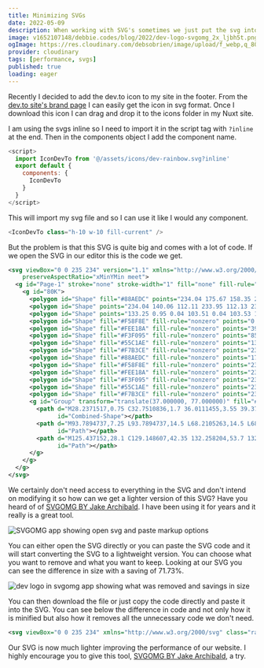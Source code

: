 ```yaml
---
title: Minimizing SVGs
date: 2022-05-09
description: When working with SVG's sometimes we just put the svg into our code and think nothing more of it. But do we always need all that code that the SVG gives us? Perhaps not. SVGO is a tool that can take an SVG and compress it down to a smaller size ensuring your site is more performant.
image: v1652107148/debbie.codes/blog/2022/dev-logo-svgomg_2x_ljbh5t.png
ogImage: https://res.cloudinary.com/debsobrien/image/upload/f_webp,q_80,c_fit,w_480/v1652107148/debbie.codes/blog/2022/dev-logo-svgomg_2x_ljbh5t.png
provider: cloudinary
tags: [performance, svgs]
published: true
loading: eager
---
```


Recently I decided to add the dev.to icon to my site in the footer. From the [dev.to site's brand page](https://dev.to/brand) I can easily get the icon in svg format. Once I download this icon I can drag and drop it to the icons folder in my Nuxt site.

I am using the svgs inline so I need to import it in the script tag with `?inline` at the end. Then in the components object I add the component name.

```js
<script>
  import IconDevTo from '@/assets/icons/dev-rainbow.svg?inline'
  export default {
    components: {
      IconDevTo
    }
  }
</script>
```

This will import my svg file and so I can use it like I would any component.

```js
<IconDevTo class="h-10 w-10 fill-current" />
```

But the problem is that this SVG is quite big and comes with a lot of code. If we open the SVG in our editor this is the code we get.

```xml
<svg viewBox="0 0 235 234" version="1.1" xmlns="http://www.w3.org/2000/svg" xmlns:xlink="http://www.w3.org/1999/xlink" class="rainbow-logo"
    preserveAspectRatio="xMinYMin meet">
  <g id="Page-1" stroke="none" stroke-width="1" fill="none" fill-rule="evenodd">
    <g id="80K">
      <polygon id="Shape" fill="#88AEDC" points="234.04 175.67 158.35 233.95 205.53 233.95 234.04 212"></polygon>
      <polygon id="Shape" points="234.04 140.06 112.11 233.95 112.13 233.95 234.04 140.08"></polygon>
      <polygon id="Shape" points="133.25 0.95 0.04 103.51 0.04 103.53 133.27 0.95"></polygon>
      <polygon id="Shape" fill="#F58F8E" fill-rule="nonzero" points="0.04 0.95 0.04 31.11 39.21 0.95"></polygon>
      <polygon id="Shape" fill="#FEE18A" fill-rule="nonzero" points="39.21 0.95 0.04 31.11 0.04 67.01 85.84 0.95"></polygon>
      <polygon id="Shape" fill="#F3F095" fill-rule="nonzero" points="85.84 0.95 0.04 67.01 0.04 103.51 133.25 0.95"></polygon>
      <polygon id="Shape" fill="#55C1AE" fill-rule="nonzero" points="133.27 0.95 0.04 103.53 0.04 139.12 179.49 0.95"></polygon>
      <polygon id="Shape" fill="#F7B3CE" fill-rule="nonzero" points="234.04 0.95 226.67 0.95 0.04 175.45 0.04 211.38 234.04 31.2"></polygon>
      <polygon id="Shape" fill="#88AEDC" fill-rule="nonzero" points="179.49 0.95 0.04 139.12 0.04 175.45 226.67 0.95"></polygon>
      <polygon id="Shape" fill="#F58F8E" fill-rule="nonzero" points="234.04 31.2 0.04 211.38 0.04 233.95 18.07 233.95 234.04 67.65"></polygon>
      <polygon id="Shape" fill="#FEE18A" fill-rule="nonzero" points="234.04 67.65 18.07 233.95 64.7 233.95 234.04 103.56"></polygon>
      <polygon id="Shape" fill="#F3F095" fill-rule="nonzero" points="234.04 103.56 64.7 233.95 112.11 233.95 234.04 140.06"></polygon>
      <polygon id="Shape" fill="#55C1AE" fill-rule="nonzero" points="234.04 140.08 112.13 233.95 158.35 233.95 234.04 175.67"></polygon>
      <polygon id="Shape" fill="#F7B3CE" fill-rule="nonzero" points="234.04 212 205.53 233.95 234.04 233.95"></polygon>
      <g id="Group" transform="translate(37.000000, 77.000000)" fill="#FFFFFF">
        <path d="M28.2371517,0.75 C32.7510836,1.7 36.0111455,3.55 39.371517,7.05 C42.4309598,10.25 44.3368421,13.9 45.1393189,18 C45.7913313,21.45 45.7913313,58.55 45.1393189,62.05 C43.4340557,71.15 35.6600619,78.25 26.0303406,79.5 C24.0241486,79.75 17.3034056,80 11.1845201,80 L-7.10542736e-15,80 L-7.10542736e-15,1.42108547e-14 L12.4383901,1.42108547e-14 C21.2656347,1.42108547e-14 25.7795666,0.2 28.2371517,0.75 Z M14.5448916,40 L14.5448916,65.6 L19.7108359,65.4 C24.174613,65.25 25.1275542,65.05 27.1337461,63.9 C31.0458204,61.6 31.0959752,61.45 31.0959752,39.7 C31.0959752,18.5 31.0959752,18.5 27.4346749,16.1 C25.6291022,14.9 24.8767802,14.75 19.9616099,14.55 L14.5448916,14.4 L14.5448916,40 Z"
              id="Combined-Shape"></path>
        <path d="M93.7894737,7.25 L93.7894737,14.5 L68.2105263,14.5 L68.2105263,32.5 L83.7585139,32.5 L83.7585139,47 L68.2105263,47 L68.3108359,56.1 L68.4613003,65.25 L81.1504644,65.4 L93.7894737,65.5 L93.7894737,80 L78.993808,80 C62.5430341,80 59.9851393,79.7 57.3770898,77.4 C53.7157895,74.2 53.9164087,76.25 53.7659443,41.1 C53.6656347,19.2 53.8160991,8.85 54.1671827,7.45 C54.8693498,4.85 57.828483,1.65 60.4365325,0.75 C61.9913313,0.2 65.9034056,0.05 78.1411765,4.26325641e-14 L93.7894737,4.26325641e-14 L93.7894737,7.25 Z"
              id="Path"></path>
        <path d="M125.437152,28.1 C129.148607,42.35 132.258204,53.7 132.358514,53.35 C132.508978,53 135.668731,40.95 139.430341,26.5 L146.301548,0.25 L154.125697,0.1 C160.043963,7.10542736e-15 162,0.15 162,0.6 C162,1.05 144.64644,66.8 143.643344,70.1 C142.941176,72.4 139.179567,77.1 137.073065,78.35 C134.414861,79.85 130.502786,80.1 128.095356,78.85 C125.9387,77.75 123.079876,74.45 121.625387,71.35 C120.722601,69.45 105.97709,15.35 102.566563,1.35 L102.21548,0 L110.039628,0 C117.713313,0 117.913932,0 118.31517,1.1 C118.515789,1.75 121.725697,13.9 125.437152,28.1 Z"
              id="Path"></path>
      </g>
    </g>
  </g>
</svg>
```

We certainly don't need access to everything in the SVG and don't intend on modifying it so how can we get a lighter version of this SVG? Have you heard of of [SVGOMG BY Jake Archibald](https://jakearchibald.github.io/svgomg/). I have been using it for years and it really is a great tool.

![SVGOMG app showing open svg and paste markup options](https://res.cloudinary.com/debsobrien/image/upload/f_auto,q_auto/v1652107151/debbie.codes/blog/2022/svgomg-tool_2x_ilp1yt.png)

You can either open the SVG directly or you can paste the SVG code and it will start converting the SVG to a lightweight version. You can choose what you want to remove and what you want to keep. Looking at our SVG you can see the difference in size with a saving of 71.73%.

![dev logo in svgomg app showing what was removed and savings in size](https://res.cloudinary.com/debsobrien/image/upload/f_auto,q_auto/v1652107148/debbie.codes/blog/2022/dev-logo-svgomg_2x_ljbh5t.png)

You can then download the file or just copy the code directly and paste it into the SVG. You can see below the difference in code and not only how it is minified but also how it removes all the unnecessary code we don't need.

```xml
<svg viewBox="0 0 235 234" xmlns="http://www.w3.org/2000/svg" class="rainbow-logo" preserveAspectRatio="xMinYMin meet"><g fill="none" fill-rule="evenodd"><path fill="#88AEDC" d="m234.04 175.67-75.69 58.28h47.18L234.04 212z"/><path d="m234.04 140.06-121.93 93.89h.02l121.91-93.87zM133.25.95.04 103.51v.02L133.27.95z"/><path fill="#F58F8E" fill-rule="nonzero" d="M.04.95v30.16L39.21.95z"/><path fill="#FEE18A" fill-rule="nonzero" d="M39.21.95.04 31.11v35.9L85.84.95z"/><path fill="#F3F095" fill-rule="nonzero" d="M85.84.95.04 67.01v36.5L133.25.95z"/><path fill="#55C1AE" fill-rule="nonzero" d="M133.27.95.04 103.53v35.59L179.49.95z"/><path fill="#F7B3CE" fill-rule="nonzero" d="M234.04.95h-7.37L.04 175.45v35.93l234-180.18z"/><path fill="#88AEDC" fill-rule="nonzero" d="M179.49.95.04 139.12v36.33L226.67.95z"/><path fill="#F58F8E" fill-rule="nonzero" d="M234.04 31.2.04 211.38v22.57h18.03l215.97-166.3z"/><path fill="#FEE18A" fill-rule="nonzero" d="M234.04 67.65 18.07 233.95H64.7l169.34-130.39z"/><path fill="#F3F095" fill-rule="nonzero" d="M234.04 103.56 64.7 233.95h47.41l121.93-93.89z"/><path fill="#55C1AE" fill-rule="nonzero" d="m234.04 140.08-121.91 93.87h46.22l75.69-58.28z"/><path fill="#F7B3CE" fill-rule="nonzero" d="m234.04 212-28.51 21.95h28.51z"/><g fill="#FFF"><path d="M65.237 77.75c4.514.95 7.774 2.8 11.135 6.3 3.059 3.2 4.965 6.85 5.767 10.95.652 3.45.652 40.55 0 44.05-1.705 9.1-9.479 16.2-19.109 17.45-2.006.25-8.727.5-14.845.5H37V77h12.438c8.828 0 13.342.2 15.8.75ZM51.545 117v25.6l5.166-.2c4.464-.15 5.417-.35 7.423-1.5 3.912-2.3 3.962-2.45 3.962-24.2 0-21.2 0-21.2-3.661-23.6-1.806-1.2-2.558-1.35-7.473-1.55l-5.417-.15V117ZM130.79 84.25v7.25h-25.58v18h15.549V124H105.21l.1 9.1.15 9.15 12.69.15 12.638.1V157h-14.795c-16.451 0-19.009-.3-21.617-2.6-3.661-3.2-3.46-1.15-3.611-36.3-.1-21.9.05-32.25.401-33.65.702-2.6 3.661-5.8 6.27-6.7 1.554-.55 5.466-.7 17.704-.75h15.648v7.25ZM162.437 105.1c3.712 14.25 6.821 25.6 6.922 25.25.15-.35 3.31-12.4 7.071-26.85l6.872-26.25 7.824-.15c5.918-.1 7.874.05 7.874.5s-17.354 66.2-18.357 69.5c-.702 2.3-4.463 7-6.57 8.25-2.658 1.5-6.57 1.75-8.978.5-2.156-1.1-5.015-4.4-6.47-7.5-.902-1.9-15.648-56-19.058-70l-.352-1.35h7.825c7.673 0 7.874 0 8.275 1.1.2.65 3.41 12.8 7.122 27Z"/></g></g></svg>
```

Our SVG is now much lighter improving the performance of our website. I highly encourage you to give this tool, [SVGOMG BY Jake Archibald](https://jakearchibald.github.io/svgomg/), a try.
